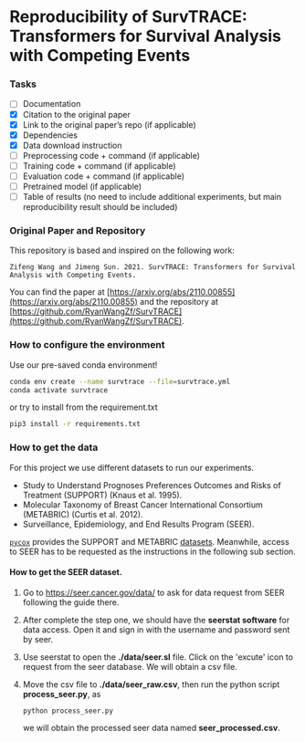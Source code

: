 # Reproducibility of SurvTRACE: Transformers for Survival Analysis with Competing Events

### Tasks

- [ ] Documentation
- [X] Citation to the original paper
- [X] Link to the original paper’s repo (if applicable)
- [X] Dependencies
- [X] Data download instruction
- [ ] Preprocessing code + command (if applicable)
- [ ] Training code + command (if applicable)
- [ ] Evaluation code + command (if applicable)
- [ ] Pretrained model (if applicable)
- [ ] Table of results (no need to include additional experiments, but main reproducibility result should be included)

### Original Paper and Repository

This repository is based and inspired on the following work:

```none
Zifeng Wang and Jimeng Sun. 2021. SurvTRACE: Transformers for Survival Analysis with Competing Events.
```

You can find the paper at [https://arxiv.org/abs/2110.00855](https://arxiv.org/abs/2110.00855) and the repository at [https://github.com/RyanWangZf/SurvTRACE](https://github.com/RyanWangZf/SurvTRACE).

### How to configure the environment

Use our pre-saved conda environment!

```bash
conda env create --name survtrace --file=survtrace.yml
conda activate survtrace
```

or try to install from the requirement.txt

```bash
pip3 install -r requirements.txt
```

### How to get the data

For this project we use different datasets to run our experiments.

* Study to Understand Prognoses Preferences Outcomes and Risks of Treatment (SUPPORT) (Knaus et al. 1995).
* Molecular Taxonomy of Breast Cancer International Consortium (METABRIC) (Curtis et al. 2012).
* Surveillance, Epidemiology, and End Results Program (SEER).

[`pycox`](https://github.com/havakv/pycox) provides the SUPPORT and METABRIC [datasets](https://github.com/havakv/pycox#real-datasets). Meanwhile, access to SEER has to be requested as the instructions in the following sub section.

#### How to get the SEER dataset.

1. Go to https://seer.cancer.gov/data/ to ask for data request from SEER following the guide there.

2. After complete the step one, we should have the **seerstat software** for data access. Open it and sign in with the username and password sent by seer.

3. Use seerstat to open the **./data/seer.sl** file. Click on the 'excute' icon to request from the seer database. We will obtain a csv file.

4. Move the csv file to **./data/seer_raw.csv**, then run the python script **process_seer.py**, as

   ```shell
   python process_seer.py
   ```

   we will obtain the processed seer data named **seer_processed.csv**.
